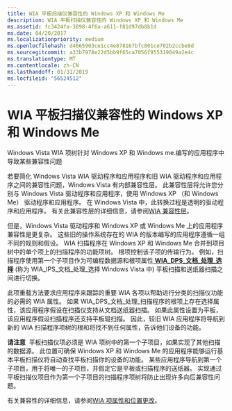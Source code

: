 ```yaml
---
title: WIA 平板扫描仪兼容性的 Windows XP 和 Windows Me
description: WIA 平板扫描仪兼容性的 Windows XP 和 Windows Me
ms.assetid: fc3424fa-3898-4f6a-a611-f81d97db8b1d
ms.date: 04/20/2017
ms.localizationpriority: medium
ms.openlocfilehash: d4665903ce1cc4e878167bfc801ce702b2ccbe8d
ms.sourcegitcommit: a33b7978e22d5bb9f65ca7056f955319049a2e4c
ms.translationtype: MT
ms.contentlocale: zh-CN
ms.lasthandoff: 01/31/2019
ms.locfileid: "56524512"
---
```

# <a name="wia-flatbed-scanner-compatibility-for-windows-xp-and-windows-me"></a>WIA 平板扫描仪兼容性的 Windows XP 和 Windows Me





Windows Vista WIA 项树针对 Windows XP 和 Windows me.编写的应用程序中导致某些兼容性问题

若要简化 Windows Vista WIA 驱动程序和应用程序和旧 WIA 驱动程序和应用程序之间的兼容性问题，Windows Vista 有内部兼容性层。 此兼容性层将允许您分别与 Windows Vista 驱动程序和应用程序，使用 Windows XP （和 Windows Me） 驱动程序和应用程序。 在 Windows Vista 中，此转换过程是透明的驱动程序和应用程序。 有关此兼容性层的详细信息，请参阅[WIA 兼容性层](wia-compatibility-layer.md)。

但是，Windows Vista 驱动程序和 Windows XP 或 Windows Me 上的应用程序兼容性是更复杂。 这些旧的操作系统存在的 WIA 的版本编写的应用程序遵循一组不同的规则和假设。 WIA 扫描程序在 Windows XP 和 Windows Me 合并到项目树中的单个项上的扫描程序的功能项树。 根项控制该子项的传输行为。 例如，扫描程序使用第一个子项目作为可编程数据源和根项属性[ **WIA\_DPS\_文档\_处理\_选择**](https://msdn.microsoft.com/library/windows/hardware/ff551384) (称为 WIA\_IPS\_文档\_处理\_选择 Windows Vista 中) 平板扫描和送纸器扫描之间进行切换。

此项重载方法要求应用程序来跟踪的重要 WIA 各项以帮助进行分类的扫描仪功能的必需的 WIA 属性。 如果 WIA\_DPS\_文档\_处理\_扫描程序的根项上存在选择属性，该应用程序假设在扫描仪支持从文档送纸器扫描。 如果此属性设置为平板，该应用程序假设扫描程序还支持平板辊扫描。 因此，较旧 WIA 应用程序将导航到新的 WIA 扫描程序项树的根和将找不到任何属性，告诉他们设备的功能。

**请注意**  平板扫描仪项必须是 WIA 项树中的第一个子项目，如果实现了其他扫描的数据源。 此位置可确保 Windows XP 和 Windows Me 的应用程序能够运行基本平板扫描仪将自动查找平板扫描你的设备的功能。 某些应用程序导航到第一个子项目，用于将唯一的子项目，并假定它是平板或扫描程序的送纸器。 实现通过平板扫描仪项目作为第一个子项目的扫描程序项树将防止出现许多向后兼容性问题。

 

有关兼容性的详细信息，请参阅[WIA 项属性和位置更改](wia-item-property-and-location-changes.md)。

 

 




